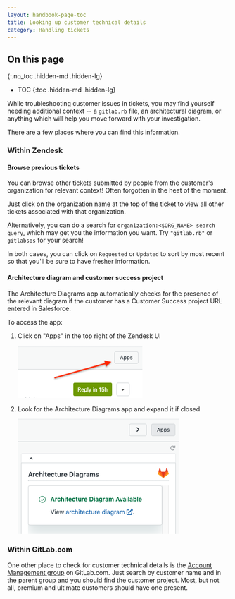 ```yaml
---
layout: handbook-page-toc
title: Looking up customer technical details
category: Handling tickets
---
```


## On this page
{:.no_toc .hidden-md .hidden-lg}

- TOC
{:toc .hidden-md .hidden-lg}

While troubleshooting customer issues in tickets, you may find yourself needing
additional context -- a `gitlab.rb` file, an architectural diagram, or anything
which will help you move forward with your investigation.

There are a few places where you can find this information.

### Within Zendesk

#### Browse previous tickets

You can browse other tickets submitted by people from the customer's organization
for relevant context! Often forgotten in the heat of the moment.

Just click on the organization name at the top of the ticket to view all other
tickets associated with that organization.

Alternatively, you can do a search for `organization:<$ORG_NAME> search query`,
which may get you the information you want. Try `"gitlab.rb"` or `gitlabsos`
for your search!

In both cases, you can click on `Requested` or `Updated` to sort by most recent
so that you'll be sure to have fresher information.

#### Architecture diagram and customer success project

The Architecture Diagrams app automatically checks for the presence of the
relevant diagram if the customer has a Customer Success project URL entered in
Salesforce.

To access the app:

1. Click on "Apps" in the top right of the Zendesk UI

   ![Zendesk Apps button](/handbook/support/workflows/assets/zendesk-apps-button.png)

2. Look for the Architecture Diagrams app and expand it if closed

   ![Zendesk Apps button](/handbook/support/workflows/assets/zendesk-apps-arch-diagram.png)

### Within GitLab.com

One other place to check for customer technical details is the 
[Account Management group](https://gitlab.com/gitlab-com/account-management) on
GitLab.com. Just search by customer name and in the parent group and you should
find the customer project. Most, but not all, premium and ultimate customers 
should have one present.